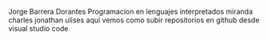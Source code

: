 Jorge Barrera Dorantes
Programacion en lenguajes interpretados
miranda charles jonathan ulises
aqui vemos como subir repositorios en github desde visual studio code